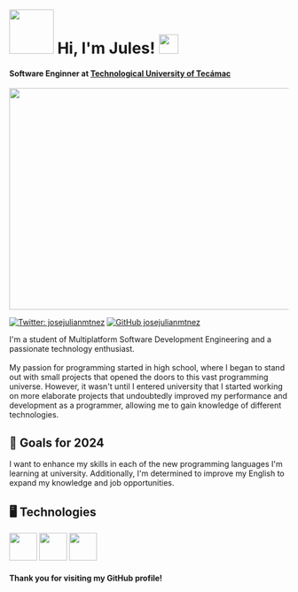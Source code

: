 <h1> <img src="https://private-user-images.githubusercontent.com/160277395/305572454-8f78e2e2-2773-45f3-afd0-d342c3a66c52.png?jwt=eyJhbGciOiJIUzI1NiIsInR5cCI6IkpXVCJ9.eyJpc3MiOiJnaXRodWIuY29tIiwiYXVkIjoicmF3LmdpdGh1YnVzZXJjb250ZW50LmNvbSIsImtleSI6ImtleTUiLCJleHAiOjE3MDgxMjMyMDIsIm5iZiI6MTcwODEyMjkwMiwicGF0aCI6Ii8xNjAyNzczOTUvMzA1NTcyNDU0LThmNzhlMmUyLTI3NzMtNDVmMy1hZmQwLWQzNDJjM2E2NmM1Mi5wbmc_WC1BbXotQWxnb3JpdGhtPUFXUzQtSE1BQy1TSEEyNTYmWC1BbXotQ3JlZGVudGlhbD1BS0lBVkNPRFlMU0E1M1BRSzRaQSUyRjIwMjQwMjE2JTJGdXMtZWFzdC0xJTJGczMlMkZhd3M0X3JlcXVlc3QmWC1BbXotRGF0ZT0yMDI0MDIxNlQyMjM1MDJaJlgtQW16LUV4cGlyZXM9MzAwJlgtQW16LVNpZ25hdHVyZT0yNDg2ZWQxYWM4MTQ1NDAxYWE1MjMwYmZjMWMwNzMwZTI2NWI1M2JjMmQ3ZDY4NTFjMTE0OGZiYzU3N2NjMzUwJlgtQW16LVNpZ25lZEhlYWRlcnM9aG9zdCZhY3Rvcl9pZD0wJmtleV9pZD0wJnJlcG9faWQ9MCJ9.8NV_g8vTqEmOVSEunxNBgQt64Q7MXnhQfZdd_rahVZ8" width="80"> Hi, I'm Jules! <img src="https://media.giphy.com/media/iigp4VDyf5dCLRlGkm/giphy.gif" width="35"></h1>
<h4><b>Software Enginner at <a href="https://uttecamac.edomex.gob.mx/">Technological University of Tecámac</a>
</b></h5>
<div>
  <img src="https://i.pinimg.com/originals/50/e8/1b/50e81b57409bbb13fc0749c3b2465fa5.gif" width="2560" height="400">
</div>

[![Twitter: josejulianmtnez](https://img.shields.io/twitter/follow/josejulianmtnez?style=social)](https://twitter.com/josejulianmtnez)
[![GitHub josejulianmtnez](https://img.shields.io/github/followers/josejulianmtnez?label=follow&style=social)](https://github.com/josejulianmtnez)

<p>I'm a student of Multiplatform Software Development Engineering and a passionate technology enthusiast. <br><br>
My passion for programming started in high school, where I began to stand out with small projects that opened the doors to this vast programming universe. However, it wasn't until I entered university that I started working on more elaborate projects that undoubtedly improved my performance and development as a programmer, allowing me to gain knowledge of different technologies.
  
<h2> 🗻 Goals for 2024</h2>
I want to enhance my skills in each of the new programming languages I'm learning at university. Additionally, I'm determined to improve my English to expand my knowledge and job opportunities.
  
<h2> 🖥️ Technologies</h2>
  
<img src="https://upload.wikimedia.org/wikipedia/en/thumb/3/30/Java_programming_language_logo.svg/30px-Java_programming_language_logo.svg.png" width="50">
<img src="https://developer.android.com/studio/images/studio-icon.svg" width="50">
<img src="https://upload.wikimedia.org/wikipedia/commons/thumb/c/c3/Python-logo-notext.svg/30px-Python-logo-notext.svg.png" width="50">
<h4>Thank you for visiting my GitHub profile!</h4>

